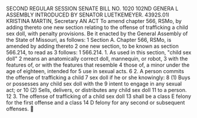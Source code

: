 SECOND REGULAR SESSION
SENATE BILL NO. 1020
102ND GENERA L ASSEMBLY
INTRODUCED BY SENATOR LUETKEMEYER.
4392S.01I KRISTINA MARTIN, Secretary
AN ACT
To amend chapter 566, RSMo, by adding thereto one new section relating to the offense of
trafficking a child sex doll, with penalty provisions.
Be it enacted by the General Assembly of the State of Missouri, as follows:
1 Section A. Chapter 566, RSMo, is amended by adding thereto
2 one new section, to be known as section 566.214, to read as
3 follows:
1 566.214. 1. As used in this section, "child sex doll"
2 means an anatomically correct doll, mannequin, or robot,
3 with the features of, or with the features that resemble
4 those of, a minor under the age of eighteen, intended for
5 use in sexual acts.
6 2. A person commits the offense of trafficking a child
7 sex doll if he or she knowingly:
8 (1) Buys or possesses any child sex doll with the
9 intent to engage in any sexual act; or
10 (2) Sells, delivers, or distributes any child sex doll
11 to a person.
12 3. The offense of trafficking of a child sex doll
13 shall be a class E felony for the first offense and a class
14 D felony for any second or subsequent offenses.
